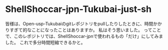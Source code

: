 # ShellShoccar-jpn-Tukubai-just-sh
皆様は、Open-usp-Tukubaiのgitレポジトリをpullしたりしたときに、時間かかりすぎて的なことになったことはありますか。
私はそう思いました。
ってことで、このレポジトリでは、ShellShoccar-jpnで使われるもの「だけ」にしてみました。
これで多分時間短縮できるかと。
